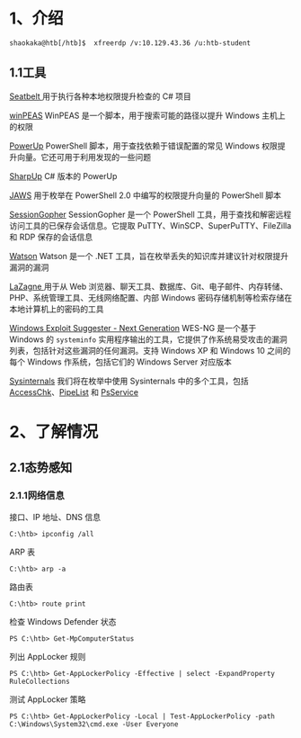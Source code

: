 # 1、介绍

```shell-session
shaokaka@htb[/htb]$  xfreerdp /v:10.129.43.36 /u:htb-student
```

## 1.1工具

[Seatbelt ](https://github.com/GhostPack/Seatbelt) 用于执行各种本地权限提升检查的 C# 项目

[winPEAS](https://github.com/carlospolop/privilege-escalation-awesome-scripts-suite/tree/master/winPEAS) WinPEAS 是一个脚本，用于搜索可能的路径以提升 Windows 主机上的权限

[PowerUp](https://raw.githubusercontent.com/PowerShellMafia/PowerSploit/master/Privesc/PowerUp.ps1) PowerShell 脚本，用于查找依赖于错误配置的常见 Windows 权限提升向量。它还可用于利用发现的一些问题

[SharpUp](https://github.com/GhostPack/SharpUp) C# 版本的 PowerUp 

[JAWS](https://github.com/411Hall/JAWS) 用于枚举在 PowerShell 2.0 中编写的权限提升向量的 PowerShell 脚本

[SessionGopher](https://github.com/Arvanaghi/SessionGopher) SessionGopher 是一个 PowerShell 工具，用于查找和解密远程访问工具的已保存会话信息。它提取 PuTTY、WinSCP、SuperPuTTY、FileZilla 和 RDP 保存的会话信息

[Watson](https://github.com/rasta-mouse/Watson) Watson 是一个 .NET 工具，旨在枚举丢失的知识库并建议针对权限提升漏洞的漏洞

[LaZagne  ](https://github.com/AlessandroZ/LaZagne)用于从 Web 浏览器、聊天工具、数据库、Git、电子邮件、内存转储、PHP、系统管理工具、无线网络配置、内部 Windows 密码存储机制等检索存储在本地计算机上的密码的工具

[Windows Exploit Suggester - Next Generation](https://github.com/bitsadmin/wesng) WES-NG 是一个基于 Windows 的 `systeminfo` 实用程序输出的工具，它提供了作系统易受攻击的漏洞列表，包括针对这些漏洞的任何漏洞。支持 Windows XP 和 Windows 10 之间的每个 Windows 作系统，包括它们的 Windows Server 对应版本

[Sysinternals](https://docs.microsoft.com/en-us/sysinternals/downloads/sysinternals-suite) 我们将在枚举中使用 Sysinternals 中的多个工具，包括 [AccessChk](https://docs.microsoft.com/en-us/sysinternals/downloads/accesschk)、[PipeList](https://docs.microsoft.com/en-us/sysinternals/downloads/pipelist) 和 [PsService](https://docs.microsoft.com/en-us/sysinternals/downloads/psservice)

<!--工具可能是一把双刃剑。虽然它们有助于加快枚举过程并为我们提供高度详细的输出，但如果我们不知道如何读取输出或将其缩小到最有趣的数据点，我们的工作效率可能会降低。工具也会产生误报，因此我们必须深入了解许多可能的权限升级技术，以便在出现问题或看起来不像那样时进行故障排除。手动学习枚举技术将有助于确保我们不会因工具问题（如误报或误报）而遗漏明显的缺陷。-->

<!--假设他们正在寻找尽可能多的问题，并且不打算在这个阶段测试他们的防守。-->

# 2、了解情况

## 2.1态势感知

### 2.1.1网络信息

接口、IP 地址、DNS 信息

```cmd-session
C:\htb> ipconfig /all
```

ARP 表

```cmd-session
C:\htb> arp -a
```

路由表

```cmd-session
C:\htb> route print
```

检查 Windows Defender 状态

```powershell-session
PS C:\htb> Get-MpComputerStatus
```

列出 AppLocker 规则

```powershell-session
PS C:\htb> Get-AppLockerPolicy -Effective | select -ExpandProperty RuleCollections
```

测试 AppLocker 策略

```powershell-session
PS C:\htb> Get-AppLockerPolicy -Local | Test-AppLockerPolicy -path C:\Windows\System32\cmd.exe -User Everyone
```